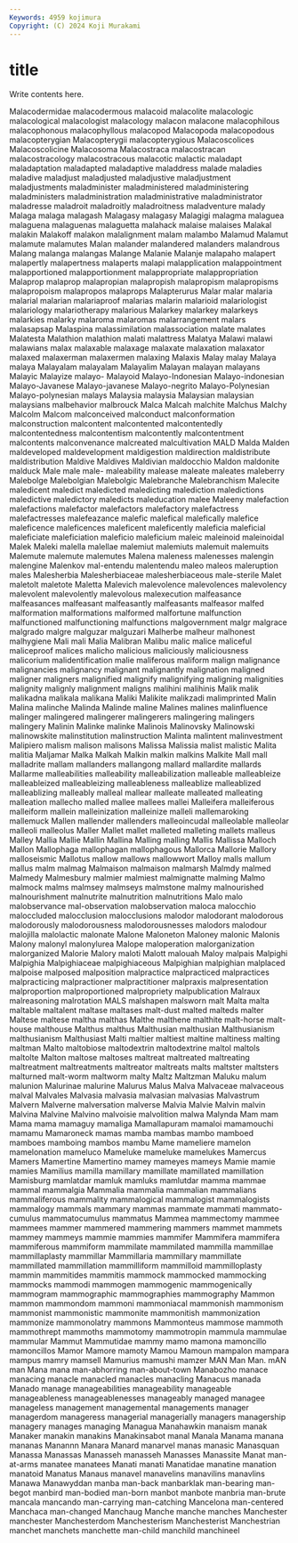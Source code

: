 ```yaml
---
Keywords: 4959 kojimura
Copyright: (C) 2024 Koji Murakami
---
```


# title

Write contents here.



Malacodermidae malacodermous
malacoid malacolite malacologic malacological malacologist malacology malacon malacone malacophilous malacophonous
malacophyllous malacopod Malacopoda malacopodous malacopterygian Malacopterygii malacopterygious Malacoscolices Malacoscolicine Malacosoma
Malacostraca malacostracan malacostracology malacostracous malacotic malactic maladapt maladaptation maladapted maladaptive
maladdress malade maladies maladive maladjust maladjusted maladjustive maladjustment maladjustments maladminister
maladministered maladministering maladministers maladministration maladministrative maladministrator maladresse maladroit maladroitly maladroitness
maladventure malady Malaga malaga malagash Malagasy malagasy Malagigi malagma malaguea
malaguena malaguenas malaguetta malahack malaise malaises Malakal malakin Malakoff malakon
malalignment malam malambo Malamud Malamut malamute malamutes Malan malander malandered
malanders malandrous Malang malanga malangas Malange Malanie Malanje malapaho malapert
malapertly malapertness malaperts malapi malapplication malappointment malapportioned malapportionment malappropriate malappropriation
Malaprop malaprop malapropian malapropish malapropism malapropisms malapropoism malapropos malaprops Malapterurus
Malar malar malaria malarial malarian malariaproof malarias malarin malarioid malariologist
malariology malariotherapy malarious Malarkey malarkey malarkeys malarkies malarky malaroma malaromas
malarrangement malars malasapsap Malaspina malassimilation malassociation malate malates Malatesta Malathion
malathion malati malattress Malatya Malawi malawi malawians malax malaxable malaxage
malaxate malaxation malaxator malaxed malaxerman malaxermen malaxing Malaxis Malay malay
Malaya malaya Malayalam malayalam Malayalim Malayan malayan malayans Malayic Malayize
malayo- Malayoid Malayo-Indonesian Malayo-indonesian Malayo-Javanese Malayo-javanese Malayo-negrito Malayo-Polynesian Malayo-polynesian malays
Malaysia malaysia Malaysian malaysian malaysians malbehavior malbrouck Malca Malcah malchite
Malchus Malchy Malcolm Malcom malconceived malconduct malconformation malconstruction malcontent malcontented
malcontentedly malcontentedness malcontentism malcontently malcontentment malcontents malconvenance malcreated malcultivation MALD
Malda Malden maldeveloped maldevelopment maldigestion maldirection maldistribute maldistribution Maldive Maldives
Maldivian maldocchio Maldon maldonite malduck Male male male- maleability malease
maleate maleates maleberry Malebolge Malebolgian Malebolgic Malebranche Malebranchism Malecite maledicent
maledict maledicted maledicting malediction maledictions maledictive maledictory maledicts maleducation malee
Maleeny malefaction malefactions malefactor malefactors malefactory malefactress malefactresses malefeazance malefic
malefical malefically malefice maleficence maleficences maleficent maleficently maleficia maleficial maleficiate
maleficiation maleficio maleficium maleic maleinoid maleinoidal Malek Maleki malella malellae
malemiut malemiuts malemuit malemuits Malemute malemute malemutes Malena maleness malenesses
malengin malengine Malenkov mal-entendu malentendu maleo maleos maleruption males Malesherbia
Malesherbiaceae malesherbiaceous male-sterile Malet maletolt maletote Maletta Malevich malevolence malevolences
malevolency malevolent malevolently malevolous malexecution malfeasance malfeasances malfeasant malfeasantly malfeasants
malfeasor malfed malformation malformations malformed malfortune malfunction malfunctioned malfunctioning malfunctions
malgovernment malgr malgrace malgrado malgre malguzar malguzari Malherbe malheur malhonest
malhygiene Mali mali Malia Malibran Malibu malic malice maliceful maliceproof
malices malicho malicious maliciously maliciousness malicorium malidentification malie maliferous maliform
malign malignance malignancies malignancy malignant malignantly malignation maligned maligner maligners
malignified malignify malignifying maligning malignities malignity malignly malignment maligns malihini
malihinis Malik malik malikadna malikala malikana Maliki Malikite malikzadi malimprinted
Malin Malina malinche Malinda Malinde maline Malines malines malinfluence malinger
malingered malingerer malingerers malingering malingers malingery Malinin Malinke malinke Malinois
Malinovsky Malinowski malinowskite malinstitution malinstruction Malinta malintent malinvestment Malipiero malism
malison malisons Malissa Malissia malist malistic Malita malitia Maljamar Malka
Malkah Malkin malkin malkins Malkite Mall mall malladrite mallam mallanders
mallangong mallard mallardite mallards Mallarme malleabilities malleability malleabilization malleable malleableize
malleableized malleableizing malleableness malleablize malleablized malleablizing malleably malleal mallear malleate
malleated malleating malleation mallecho malled mallee mallees mallei Malleifera malleiferous
malleiform mallein malleinization malleinize malleli mallemaroking mallemuck Mallen mallender mallenders
malleoincudal malleolable malleolar malleoli malleolus Maller Mallet mallet malleted malleting
mallets malleus Malley Mallia Mallie Mallin Mallina Malling malling Mallis
Mallissa Malloch Mallon Mallophaga mallophagan mallophagous Mallorca Mallorie Mallory malloseismic
Mallotus mallow mallows mallowwort Malloy malls mallum mallus malm malmag
Malmaison malmaison malmarsh Malmdy malmed Malmedy Malmesbury malmier malmiest malmignatte
malming Malmo malmock malms malmsey malmseys malmstone malmy malnourished malnourishment
malnutrite malnutrition malnutritions Malo malo malobservance mal-observation malobservation maloca malocchio
maloccluded malocclusion malocclusions malodor malodorant malodorous malodorously malodorousness malodorousnesses malodors
malodour malojilla malolactic malonate Malone Maloneton Maloney malonic Malonis Malony
malonyl malonylurea Malope maloperation malorganization malorganized Malorie Malory maloti Malott
malouah Maloy malpais Malpighi Malpighia Malpighiaceae malpighiaceous Malpighian malpighian malplaced
malpoise malposed malposition malpractice malpracticed malpractices malpracticing malpractioner malpractitioner malpraxis
malpresentation malproportion malproportioned malpropriety malpublication Malraux malreasoning malrotation MALS malshapen
malsworn malt Malta malta maltable maltalent maltase maltases malt-dust malted
malteds malter Maltese maltese maltha malthas Malthe malthene malthite malt-horse
malt-house malthouse Malthus malthus Malthusian malthusian Malthusianism malthusianism Malthusiast Malti
maltier maltiest maltine maltiness malting maltman Malto maltobiose maltodextrin maltodextrine
maltol maltols maltolte Malton maltose maltoses maltreat maltreated maltreating maltreatment
maltreatments maltreator maltreats malts maltster maltsters malturned malt-worm maltworm malty
Maltz Maltzman Maluku malum malunion Malurinae malurine Malurus Malus Malva
Malvaceae malvaceous malval Malvales Malvasia malvasia malvasian malvasias Malvastrum Malvern
Malverne malversation malverse Malvia Malvie Malvin malvin Malvina Malvine Malvino
malvoisie malvolition malwa Malynda Mam mam Mama mama mamaguy mamaliga
Mamallapuram mamaloi mamamouchi mamamu Mamaroneck mamas mamba mambas mambo mamboed
mamboes mamboing mambos mambu Mame mameliere mamelon mamelonation mameluco Mameluke
mameluke mamelukes Mamercus Mamers Mamertine Mamertino mamey mameyes mameys Mamie
mamie mamies Mamilius mamilla mamillary mamillate mamillated mamillation Mamisburg mamlatdar
mamluk mamluks mamlutdar mamma mammae mammal mammalgia Mammalia mammalia mammalian
mammalians mammaliferous mammality mammalogical mammalogist mammalogists mammalogy mammals mammary mammas
mammate mammati mammato-cumulus mammatocumulus mammatus Mammea mammectomy mammee mammees mammer
mammered mammering mammers mammet mammets mammey mammeys mammie mammies mammifer
Mammifera mammifera mammiferous mammiform mammilate mammilated mammilla mammillae mammillaplasty mammillar
Mammillaria mammillary mammillate mammillated mammillation mammilliform mammilloid mammilloplasty mammin mammitides
mammitis mammock mammocked mammocking mammocks mammodi mammogen mammogenic mammogenically mammogram
mammographic mammographies mammography Mammon mammon mammondom mammoni mammoniacal mammonish mammonism
mammonist mammonistic mammonite mammonitish mammonization mammonize mammonolatry mammons Mammonteus mammose
mammoth mammothrept mammoths mammotomy mammotropin mammula mammulae mammular Mammut Mammutidae
mammy mamo mamona mamoncillo mamoncillos Mamor Mamore mamoty Mamou Mamoun
mampalon mampara mampus mamry mamsell Mamurius mamushi mamzer MAN Man
Man. mAN man Mana mana man-abhorring man-about-town Manabozho manace manacing
manacle manacled manacles manacling Manacus manada Manado manage manageabilities manageability
manageable manageableness manageablenesses manageably managed managee manageless management managemental managements
manager managerdom manageress managerial managerially managers managership managery manages managing
Managua Manahawkin manaism manak Manaker manakin manakins Manakinsabot manal Manala
Manama manana mananas Manannn Manara Manard manarvel manas manasic Manasquan
Manassa Manassas Manasseh manasseh Manasses Manassite Manat man-at-arms manatee manatees
Manati manati Manatidae manatine manation manatoid Manatus Manaus manavel manavelins
manavilins manavlins Manawa Manawyddan manba man-back manbarklak man-bearing man-begot manbird
man-bodied man-born manbot manbote manbria man-brute mancala mancando man-carrying man-catching
Mancelona man-centered Manchaca man-changed Manchaug Manche manche manches Manchester manchester
Manchesterdom Manchesterism Manchesterist Manchestrian manchet manchets manchette man-child manchild manchineel
